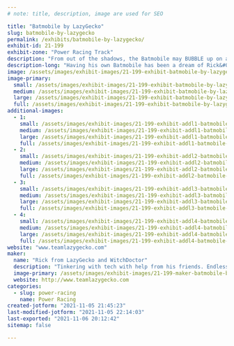 ```yaml
---
# note: title, description, image are used for SEO

title: "Batmobile by LazyGecko"
slug: batmobile-by-lazygecko
permalink: /exhibits/batmobile-by-lazygecko/
exhibit-id: 21-199
exhibit-zone: "Power Racing Track"
description: "From out of the shadows, the Batmobile may BUBBLE up on a track near you!"
description-long: "Having his own Batmobile has been a dream of Rick&#039;s since he was a kid. Power Racing has brought a perfect opportunity for him to bring that into realtit complete with gadgets."
image: /assets/images/exhibit-images/21-199-exhibit-batmobile-by-lazygecko-20210926-153045-large.jpg
image-primary: 
  small: /assets/images/exhibit-images/21-199-exhibit-batmobile-by-lazygecko-20210926-153045-small.jpg
  medium: /assets/images/exhibit-images/21-199-exhibit-batmobile-by-lazygecko-20210926-153045-medium.jpg
  large: /assets/images/exhibit-images/21-199-exhibit-batmobile-by-lazygecko-20210926-153045-large.jpg
  full: /assets/images/exhibit-images/21-199-exhibit-batmobile-by-lazygecko-20210926-153045-full.jpg
additional-images: 
  - 1:
    small: /assets/images/exhibit-images/21-199-exhibit-addl1-batmobile-by-lazygecko-20210925-115525-small.jpg
    medium: /assets/images/exhibit-images/21-199-exhibit-addl1-batmobile-by-lazygecko-20210925-115525-medium.jpg
    large: /assets/images/exhibit-images/21-199-exhibit-addl1-batmobile-by-lazygecko-20210925-115525-large.jpg
    full: /assets/images/exhibit-images/21-199-exhibit-addl1-batmobile-by-lazygecko-20210925-115525-full.jpg
  - 2:
    small: /assets/images/exhibit-images/21-199-exhibit-addl2-batmobile-by-lazygecko-20210925-124448-small.jpg
    medium: /assets/images/exhibit-images/21-199-exhibit-addl2-batmobile-by-lazygecko-20210925-124448-medium.jpg
    large: /assets/images/exhibit-images/21-199-exhibit-addl2-batmobile-by-lazygecko-20210925-124448-large.jpg
    full: /assets/images/exhibit-images/21-199-exhibit-addl2-batmobile-by-lazygecko-20210925-124448-full.jpg
  - 3:
    small: /assets/images/exhibit-images/21-199-exhibit-addl3-batmobile-by-lazygecko-received-404929957739261-small.jpeg
    medium: /assets/images/exhibit-images/21-199-exhibit-addl3-batmobile-by-lazygecko-received-404929957739261-medium.jpeg
    large: /assets/images/exhibit-images/21-199-exhibit-addl3-batmobile-by-lazygecko-received-404929957739261-large.jpeg
    full: /assets/images/exhibit-images/21-199-exhibit-addl3-batmobile-by-lazygecko-received-404929957739261-full.jpeg
  - 4:
    small: /assets/images/exhibit-images/21-199-exhibit-addl4-batmobile-by-lazygecko-received-536019060794167-small.jpeg
    medium: /assets/images/exhibit-images/21-199-exhibit-addl4-batmobile-by-lazygecko-received-536019060794167-medium.jpeg
    large: /assets/images/exhibit-images/21-199-exhibit-addl4-batmobile-by-lazygecko-received-536019060794167-large.jpeg
    full: /assets/images/exhibit-images/21-199-exhibit-addl4-batmobile-by-lazygecko-received-536019060794167-full.jpeg
website: "www.teamlazygecko.com"
maker: 
  name: "Rick from LazyGecko and WitchDoctor"
  description: "Tinkering with tech with help from his friends. Endlessly interested in staying on the learning curve with new hobbys. What will he cobble together next?"
  image-primary: /assets/images/exhibit-images/21-199-maker-batmobile-by-lazygecko-received-821327148535044-medium.jpeg
  website: http://www.teamlazygecko.com
categories: 
  - slug: power-racing
    name: Power Racing
created-jotform: "2021-11-05 21:45:23"
last-modified-jotform: "2021-11-05 22:14:03"
last-exported: "2021-11-06 20:12:42"
sitemap: false

---
```

